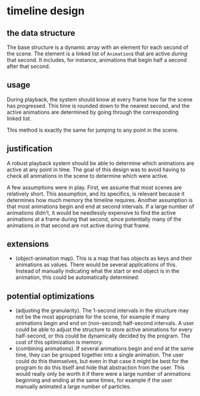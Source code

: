# timeline design

## the data structure

The base structure is a dynamic array with an element for each second of the scene. The element is a linked list of `Animation`s that are active _during_ that second. It includes, for instance, animations that begin half a second after that second.

## usage

During playback, the system should know at every frame how far the scene has progressed. This time is rounded down to the nearest second, and the active animations are determined by going through the corresponding linked list. 

This method is exactly the same for jumping to any point in the scene.

## justification

A robust playback system should be able to determine which animations are active at any point in time. The goal of this design was to avoid having to check all animations in the scene to determine which were active. 

A few assumptions were in play. First, we assume that most scenes are relatively short. This assumption, and its specifics, is relevant because it determines how much memory the timeline requires. Another assumption is that most animations begin and end at second intervals. If a large number of animations didn't, it would be needlessly expensive to find the active animations at a frame during that second, since potentially many of the animations in that second are not active during that frame.

## extensions

- (object-animation map). This is a map that has objects as keys and their animations as values. There would be several applications of this. Instead of manually indicating what the start or end object is in the animation, this could be automatically determined. 

## potential optimizations

- (adjusting the granularity). The 1-second intervals in the structure may not be the most appropriate for the scene, for example if many animations begin and end on (non-second) half-second intervals. A user could be able to adjust the structure to store active animations for every half-second, or this could be dynamically decided by the program. The cost of this optimization is memory.
- (combining animations). If several animations begin and end at the same time, they can be grouped together into a single animation. The user could do this themselves, but even in that case it might be best for the program to do this itself and hide that abstraction from the user. This would really only be worth it if there were a large number of animations beginning and ending at the same times, for example if the user manually animated a large number of particles. 